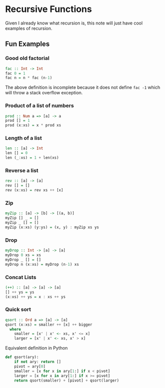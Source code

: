 # Recursive Functions

Given I already know what recursion is, this note will just have cool examples of recursion.

## Fun Examples

### Good old factorial

```haskell
fac :: Int -> Int
fac 0 = 1
fac n = n * fac (n-1)
```

The above definition is incomplete because it does not define `fac -1` which will throw a stack overflow exception.

### Product of a list of numbers

```haskell
prod :: Num a => [a] -> a
prod [] = 1
prod (x:xs) = x * prod xs
```

### Length of a list

```haskell
len :: [a] -> Int
len [] = 0
len (_:xs) = 1 + len(xs)
```

### Reverse a list

```haskell
rev :: [a] -> [a]
rev [] = []
rev (x:xs) = rev xs ++ [x]
```

### Zip

```haskell
myZip :: [a] -> [b] -> [(a, b)]
myZip [] _ = []
myZip _ [] = []
myZip (x:xs) (y:ys) = (x, y) : myZip xs ys 
```

### Drop

```haskell
myDrop :: Int -> [a] -> [a]
myDrop 0 xs = xs
myDrop _ [] = []
myDrop n (x:xs) = myDrop (n-1) xs
```

### Concat Lists

```haskell
(++) :: [a] -> [a] -> [a]
[] ++ ys = ys
(x:xs) ++ ys = x : xs ++ ys
```

### Quick sort

```haskell
qsort :: Ord a => [a] -> [a]
qsort (x:xs) = smaller ++ [x] ++ bigger
  where
    smaller = [x' | x' <- xs, x' <= x]
    larger = [x' | x' <- xs, x' > x]
```

Equivalent definition in Python

```python
def qsort(ary):
    if not ary: return []
    pivot = ary[0]
    smaller = [x for x in ary[1:] if x < pivot]
    larger = [x for x in ary[1:] if x >= pivot]
    return qsort(smaller) + [pivot] + qsort(larger)
```

